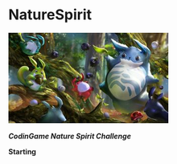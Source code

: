 # NatureSpirit

![](picture/CodinGames_Nature_Spirit.min.jpg)

***CodinGame Nature Spirit Challenge***


**Starting**
